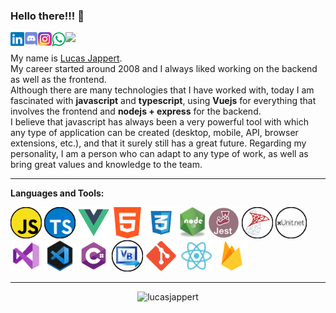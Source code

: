 ### Hello there!!! 👋 

<a href="https://www.linkedin.com/in/lucasjappert/">
  <img align="left" alt="Lucas Jappert's LinkedIN" width="22px" src="https://github.com/LucasJappert/lucasjappert/blob/main/images/linkedin.svg" />
</a>
<a href="https://discord.gg/Marty#1533">
  <img align="left" alt="Lucas Jappert's Discord" width="22px" src="https://github.com/LucasJappert/lucasjappert/blob/main/images/discord.svg" />
</a>
<a href="https://www.instagram.com/lucasjappert/">
  <img align="left" alt="Lucas Jappert's Instagram" width="22px" src="https://github.com/LucasJappert/lucasjappert/blob/main/images/Instagram.png" />
</a>
<a href="https://api.whatsapp.com/send?phone=543492412021">
  <img align="left" alt="Lucas Jappert's Whatsapp" width="22px" src="https://github.com/LucasJappert/lucasjappert/blob/main/images/WhatsApp.png" />
</a>

![](https://visitor-badge.glitch.me/badge?page_id=lucasjappert.lucasjappert)


My name is [Lucas Jappert](https://lucasjappert.github.io/myprofile/).  
My career started around 2008 and I always liked working on the backend as well as the frontend.  
Although there are many technologies that I have worked with, today I am fascinated with **javascript** and **typescript**, using **Vuejs** for everything that involves the frontend and **nodejs + express** for the backend.  
I believe that javascript has always been a very powerful tool with which any type of application can be created (desktop, mobile, API, browser extensions, etc.), and that it surely still has a great future. Regarding my personality, I am a person who can adapt to any type of work, as well as bring great values and knowledge to the team.

---

**Languages and Tools:**  

<code><img height="50" title="Javascript" alt="Javascript" src="https://github.com/LucasJappert/lucasjappert/blob/main/images/js.png"></code> 
<code><img height="50" title="Typescript" alt="Typescript" src="https://github.com/LucasJappert/lucasjappert/blob/main/images/ts.png"></code> 
<code><img height="50" title="Vue.js" alt="vue" src="https://github.com/LucasJappert/lucasjappert/blob/main/images/vue.png"></code>
<code><img height="50" title="HTML" alt="html" src="https://github.com/LucasJappert/lucasjappert/blob/main/images/html.png"></code>
<code><img height="50" title="CSS3" alt="css3" src="https://github.com/LucasJappert/lucasjappert/blob/main/images/css.png"></code>
<code><img height="50" title="Node.js" alt="node" src="https://github.com/LucasJappert/lucasjappert/blob/main/images/node.png"></code>
<code><img height="50" title="Jest" alt="Jest" src="https://github.com/LucasJappert/lucasjappert/blob/main/images/Jest.png"></code>
<code><img height="50" title="SQL Server" alt="SQL Server" src="https://github.com/LucasJappert/lucasjappert/blob/main/images/sql.png"></code>
<code><img height="50" title="xUnit" alt="xUnit" src="https://github.com/LucasJappert/lucasjappert/blob/main/images/xUnit.png"></code>
<code><img height="50" title="Visual Studio" alt="visualstudio" src="https://github.com/LucasJappert/lucasjappert/blob/main/images/visual-studio-2019.png"></code>
<code><img height="50" title="VS Code" alt="visualcode" src="https://github.com/LucasJappert/lucasjappert/blob/main/images/visualcode.png"></code>
<code><img height="50" title="C#" alt="c#" src="https://github.com/LucasJappert/lucasjappert/blob/main/images/csharp.png"></code>
<code><img height="50" title="Visual Basic" alt="visual basic" src="https://github.com/LucasJappert/lucasjappert/blob/main/images/vb.png"></code>
<code><img height="50" title="Git" alt="git" src="https://github.com/LucasJappert/lucasjappert/blob/main/images/git.png"></code>
<code><img height="50" title="React" alt="react" src="https://github.com/LucasJappert/lucasjappert/blob/main/images/react.png"></code>
<code><img height="50" title="Firebase" alt="firebase" src="https://github.com/LucasJappert/lucasjappert/blob/main/images/firebase.png"></code>

---

<p align="center"> <img src="https://github-readme-stats.vercel.app/api?username=lucasjappert&show_icons=true&theme=gotham" alt="lucasjappert" />


<!--
**LucasJappert/lucasjappert** is a ✨ _special_ ✨ repository because its `README.md` (this file) appears on your GitHub profile.

Here are some ideas to get you started:

- 🔭 I’m currently working on ...
- 🌱 I’m currently learning ...
- 👯 I’m looking to collaborate on ...
- 🤔 I’m looking for help with ...
- 💬 Ask me about ...
- 📫 How to reach me: ...
- 😄 Pronouns: ...
- ⚡ Fun fact: ...
-->
